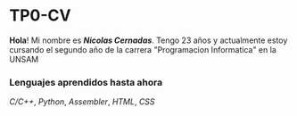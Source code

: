 # TP0-CV

**Hola**!
Mi nombre es ***Nicolas Cernadas***. Tengo 23 años y actualmente estoy cursando el segundo año de la carrera "Programacion Informatica" en la UNSAM

### Lenguajes aprendidos hasta ahora
*C/C++*, *Python*, *Assembler*, *HTML*, *CSS*